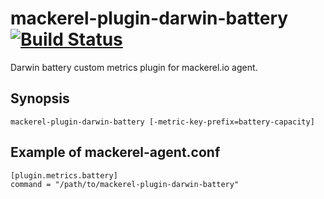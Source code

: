 mackerel-plugin-darwin-battery [![Build Status](https://travis-ci.org/astj/mackerel-plugin-darwin-battery.svg?branch=master)](https://travis-ci.org/astj/mackerel-plugin-darwin-battery)
=====================

Darwin battery custom metrics plugin for mackerel.io agent.

## Synopsis

```shell
mackerel-plugin-darwin-battery [-metric-key-prefix=battery-capacity]
```

## Example of mackerel-agent.conf

```
[plugin.metrics.battery]
command = "/path/to/mackerel-plugin-darwin-battery"
```
